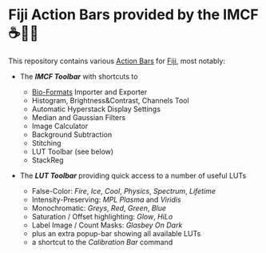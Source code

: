 # Fiji Action Bars provided by the IMCF :coffee::microscope::symbols:

This repository contains various [Action Bars][1] for [Fiji][2], most notably:

- The ***IMCF Toolbar*** with shortcuts to
  - [Bio-Formats][3] Importer and Exporter
  - Histogram, Brightness&Contrast, Channels Tool
  - Automatic Hyperstack Display Settings
  - Median and Gaussian Filters
  - Image Calculator
  - Background Subtraction
  - Stitching
  - LUT Toolbar (see below)
  - StackReg

- The ***LUT Toolbar*** providing quick access to a number of useful LUTs
  - False-Color: *Fire*, *Ice*, *Cool*, *Physics*, *Spectrum*, *Lifetime*
  - Intensity-Preserving: *MPL Plasma* and *Viridis*
  - Monochromatic: *Greys*, *Red*, *Green*, *Blue*
  - Saturation / Offset highlighting: *Glow*, *HiLo*
  - Label Image / Count Masks: *Glasbey On Dark*
  - plus an extra popup-bar showing all available LUTs
  - a shortcut to the *Calibration Bar* command

[1]: http://imagejdocu.tudor.lu/doku.php?id=plugin:utilities:action_bar:start
[2]: https://fiji.sc
[3]: https://imagej.net/Bio-Formats
